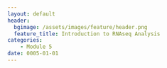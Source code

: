 ```yaml
---
layout: default
header:
  bgimage: /assets/images/feature/header.png
  feature_title: Introduction to RNAseq Analysis
categories:
    - Module 5
date: 0005-01-01
---
```

